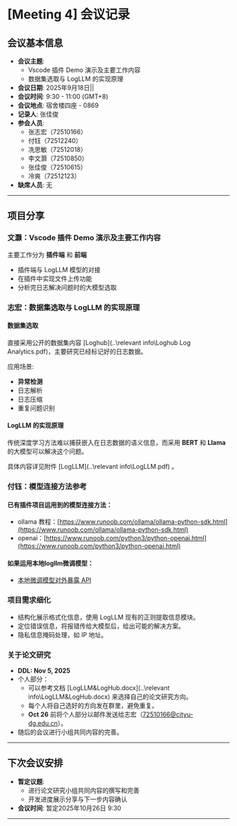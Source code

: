 # [Meeting 4] 会议记录

## 会议基本信息

- **会议主题**:
  - Vscode 插件 Demo 演示及主要工作内容
  - 数据集选取与 LogLLM 的实现原理
- **会议日期**: 2025年9月18日||
- **会议时间**: 9:30 - 11:00 (GMT+8)
- **会议地点**: 宿舍楼四座 - 0869
- **记录人**: 张佳俊
- **参会人员**:
  - 张志宏（72510166）
  - 付钰（72512240）
  - 冼思敏（72512018）
  - 李文灏（72510850）
  - 张佳俊（72510615）
  - 冷爽（72512123）
- **缺席人员**: 无

---

## 项目分享

### **文灏：Vscode 插件 Demo 演示及主要工作内容**

主要工作分为 **插件端** 和 **前端**

- 插件端与 LogLLM 模型的对接
- 在插件中实现文件上传功能
- 分析完日志解决问题时的大模型选取

### 志宏：数据集选取与 LogLLM 的实现原理

#### 数据集选取

直接采用公开的数据集内容 [Loghub](..\relevant info\Loghub Log Analytics.pdf)，主要研究已经标记好的日志数据。

应用场景:

- **异常检测**
- 日志解析
- 日志压缩
- 重复问题识别

#### LogLLM 的实现原理

传统深度学习方法难以捕获嵌入在日志数据的语义信息，而采用 **BERT** 和 **Llama** 的大模型可以解决这个问题。

具体内容详见附件 [LogLLM](..\relevant info\LogLLM.pdf) 。

### 付钰：模型连接方法参考

#### 已有插件项目运用到的模型连接方法：

- ollama 教程：[https://www.runoob.com/ollama/ollama-python-sdk.html](https://www.runoob.com/ollama/ollama-python-sdk.html)
- openai：[https://www.runoob.com/python3/python-openai.html](https://www.runoob.com/python3/python-openai.html)

#### 如果运用本地logllm微调模型：

- [本地微调模型对外暴露 API](https://mp.weixin.qq.com/s?__biz=MzkxNDczOTM5Mg==&mid=2247484014&idx=1&sn=62a46f13f1e675488d9f548774130db8&scene=21&poc_token=HLFS8GijFGBOpCw-uicGPp159yc2j6p5BbdfesYO)

### 项目需求细化

- 结构化展示格式化信息，使用 LogLLM 现有的正则提取信息模块。
- 定位错误信息，将报错传给大模型后，给出可能的解决方案。
- 隐私信息掩码处理，如 IP 地址。

### 关于论文研究

- **DDL: Nov 5, 2025**
- 个人部分：
  - 可以参考文档 [LogLLM&amp;LogHub.docx](..\relevant info\LogLLM&LogHub.docx) 来选择自己的论文研究方向。
  - 每个人将自己选好的方向发在群里，避免重复。
  - **Oct 26** 前将个人部分以邮件发送给志宏（72510166@cityu-dg.edu.cn）。
- 随后的会议进行小组共同内容的完善。

---

## 下次会议安排

- **暂定议题**:
  - 进行论文研究小组共同内容的撰写和完善
  - 开发进度展示分享与下一步内容确认
- **会议时间**: 暂定2025年10月26日 9:30

---
